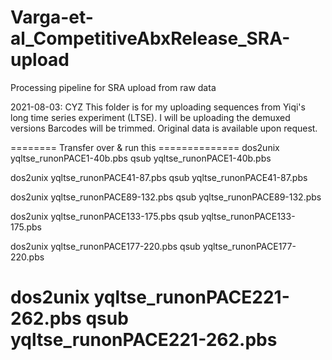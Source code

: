 # Varga-et-al_CompetitiveAbxRelease_SRA-upload
 Processing pipeline for SRA upload from raw data
 
2021-08-03: CYZ
	This folder is for my uploading sequences from Yiqi's long time series experiment (LTSE).
	I will be uploading the demuxed versions
	Barcodes will be trimmed. Original data is available upon request.

======== Transfer over & run this ==============
dos2unix yqltse_runonPACE1-40b.pbs
qsub yqltse_runonPACE1-40b.pbs

dos2unix yqltse_runonPACE41-87.pbs
qsub yqltse_runonPACE41-87.pbs

dos2unix yqltse_runonPACE89-132.pbs
qsub yqltse_runonPACE89-132.pbs

dos2unix yqltse_runonPACE133-175.pbs
qsub yqltse_runonPACE133-175.pbs

dos2unix yqltse_runonPACE177-220.pbs
qsub yqltse_runonPACE177-220.pbs

dos2unix yqltse_runonPACE221-262.pbs
qsub yqltse_runonPACE221-262.pbs
================================================
